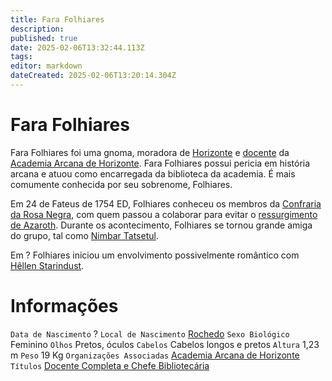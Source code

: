 ```yaml
---
title: Fara Folhiares
description: 
published: true
date: 2025-02-06T13:32:44.113Z
tags: 
editor: markdown
dateCreated: 2025-02-06T13:20:14.304Z
---
```


# Fara Folhiares
Fara Folhiares foi uma gnoma, moradora de [Horizonte](/lugares/plano-material/drafeon/sul-de-drafeon/horizonte) e [docente](/rankings-e-titulos/academia-arcana-de-horizonte) da [Academia Arcana de Horizonte](n/faccoes/nacoes/imperio-dragao/academia-arcana-de-horizonte). Fara Folhiares possui pericia em história arcana e atuou como encarregada da biblioteca da academia. É mais comumente conhecida por seu sobrenome, Folhiares.

Em 24 de Fateus de 1754 ED, Folhiares conheceu os membros da [Confraria da Rosa Negra](/faccoes/faccoes-independentes/confraria-da-rosa-negra), com quem passou a colaborar para evitar o [ressurgimento de Azaroth](/capitulos/capitulo-05-a-volta-de-azaroth). Durante os acontecimento, Folhiares se tornou grande amiga do grupo, tal como [Nimbar Tatsetul](/individuos/nimbar-tatsetul). 

Em ? Folhiares iniciou um envolvimento possivelmente romântico com [Hêllen Starindust](/individuos/personagens-de-jogadores/hellen-starindust).

# Informações
`Data de Nascimento` ?
`Local de Nascimento` [Rochedo](/lugares/plano-material/drafeon/sul-de-drafeon/rochedo)
`Sexo Biológico` Feminino
`Olhos` Pretos, óculos
`Cabelos` Cabelos longos e pretos
`Altura` 1,23 m
`Peso` 19 Kg
`Organizações Associadas` [Academia Arcana de Horizonte](/faccoes/nacoes/imperio-dragao/academia-arcana-de-horizonte)
`Títulos` [Docente Completa e Chefe Bibliotecária](/rankings-e-titulos/academia-arcana-de-horizonte)